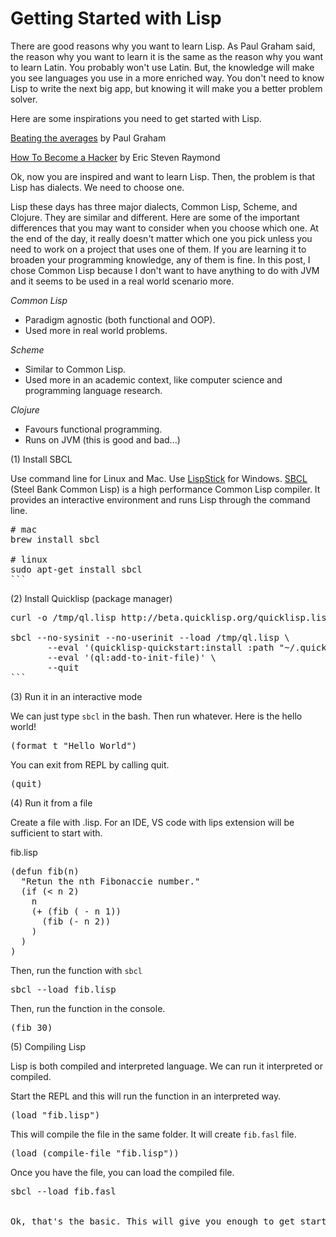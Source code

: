 # Getting Started with Lisp

There are good reasons why you want to learn Lisp. As Paul Graham said, the reason why you want to learn it is the same as the reason why you want to learn Latin. You probably won't use Latin. But, the knowledge will make you see languages you use in a more enriched way. You don't need to know Lisp to write the next big app, but knowing it will make you a better problem solver. 

Here are some inspirations you need to get started with Lisp. 

<a href="http://www.paulgraham.com/avg.html" target="_blank">Beating the averages</a> by Paul Graham

<a href="http://www.catb.org/~esr/faqs/hacker-howto.html" target="_blank">How To Become a Hacker</a> by Eric Steven Raymond

Ok, now you are inspired and want to learn Lisp. Then, the problem is that Lisp has dialects. We need to choose one. 

Lisp these days has three major dialects, Common Lisp, Scheme, and Clojure. They are similar and different. Here are some of the important differences that you may want to consider when you choose which one. At the end of the day, it really doesn't matter which one you pick unless you need to work on a project that uses one of them. If you are learning it to broaden your programming knowledge, any of them is fine. In this post, I chose Common Lisp because I don't want to have anything to do with JVM and it seems to be used in a real world scenario more.

<em>Common Lisp</em>
- Paradigm agnostic (both functional and OOP).
- Used more in real world problems.

<em>Scheme</em>
- Similar to Common Lisp.
- Used more in an academic context, like computer science and programming language research.

<em>Clojure</em>
- Favours functional programming.
- Runs on JVM (this is good and bad...)

(1) Install SBCL

Use command line for Linux and Mac. Use <a href="http://www.iqool.de/lispstick.html" target="_blank">LispStick</a> for Windows. <a href="http://www.sbcl.org/" target="_blank">SBCL</a> (Steel Bank Common Lisp) is a high performance Common Lisp compiler. It provides an interactive environment and runs Lisp through the command line.

<pre>
# mac
brew install sbcl

# linux
sudo apt-get install sbcl
```
</pre>

(2) Install Quicklisp (package manager)

<pre>
curl -o /tmp/ql.lisp http://beta.quicklisp.org/quicklisp.lisp

sbcl --no-sysinit --no-userinit --load /tmp/ql.lisp \
       --eval '(quicklisp-quickstart:install :path "~/.quicklisp")' \
       --eval '(ql:add-to-init-file)' \
       --quit
```
</pre>

(3) Run it in an interactive mode

We can just type `sbcl` in the bash. Then run whatever. Here is the hello world!

<pre>
(format t "Hello World")
</pre>

You can exit from REPL by calling quit.

<pre>
(quit)
</pre>

(4) Run it from a file

Create a file with .lisp. For an IDE, VS code with lips extension will be sufficient to start with.

fib.lisp

<pre>
(defun fib(n)
  "Retun the nth Fibonaccie number."
  (if (< n 2)
    n
    (+ (fib ( - n 1))
      (fib (- n 2))
    )
  )
)
</pre>

Then, run the function with `sbcl`

<pre>
sbcl --load fib.lisp
</pre>

Then, run the function in the console.

<pre>
(fib 30)
</pre>

(5) Compiling Lisp

Lisp is both compiled and interpreted language. We can run it interpreted or compiled.

Start the REPL and this will run the function in an interpreted way.
<pre>
(load "fib.lisp")
</pre>

This will compile the file in the same folder. It will create `fib.fasl` file.

<pre>
(load (compile-file "fib.lisp"))
</pre>

Once you have the file, you can load the compiled file.

<pre>
sbcl --load fib.fasl
</per>

Ok, that's the basic. This will give you enough to get started with Lisp!
